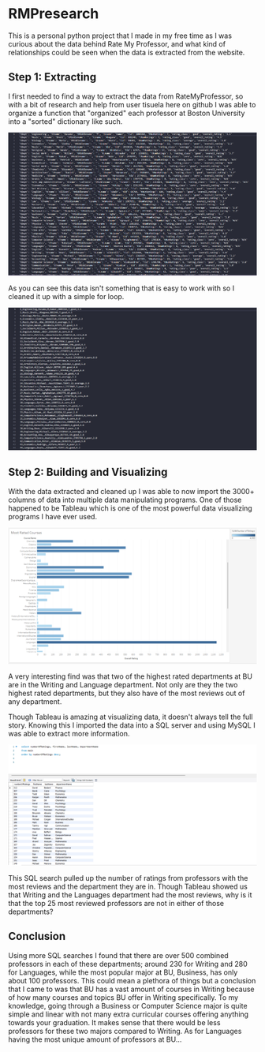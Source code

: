 # RMPresearch
This is a personal python project that I made in my free time as I was curious about the data behind Rate My Professor, and what 
kind of relationships could be seen when the data is extracted from the website. 



## Step 1: Extracting
I first needed to find a way to extract the data from RateMyProfessor, so with a bit of research and help from user tisuela 
here on github I was able to organize a function that "organized" each professor at Boston University into a "sorted" dictionary like such.

![image](/assets/plist1.png)

As you can see this data isn't something that is easy to work with so I cleaned it up with a simple for loop.

![image](/assets/plist2.png)

## Step 2: Building and Visualizing
With the data extracted and cleaned up I was able to now import the 3000+ columns of data into multiple data manipulating programs.
One of those happened to be Tableau which is one of the most powerful data visualizing programs I have ever used.

![image](/assets/mrc.png)

A very interesting find was that two of the highest rated departments at BU are in the Writing and Language department. Not only are they the two 
highest rated departments, but they also have of the most reviews out of any department.

Though Tableau is amazing at visualizing data, it doesn't always tell the full story. Knowing this I imported the data into a SQL server and using MySQL I 
was able to extract more information.

![image](assets/sqll3.png)

This SQL search pulled up the number of ratings from professors with the most reviews and the department they are in. Though Tableau showed us that Writing 
and the Languages department had the most reviews, why is it that the top 25 most reviewed professors are not in either of those departments? 

## Conclusion
Using more SQL searches I found that there are over 500 combined professors in each of these departments; around 230 for Writing and 280 for Languages, while
the most popular major at BU, Business, has only about 100 professors. This could mean a plethora of things but a conclusion that I came to was that BU has a vast amount of courses in Writing because of how many courses and topics BU offer in Writing specifically. To my knowledge, going through a Business or Computer Science major is quite simple and linear with not many extra curricular courses offering anything towards your graduation. It makes sense that there would be less professors for these two majors compared to Writing. As for Languages having the most unique amount of professors at BU...



